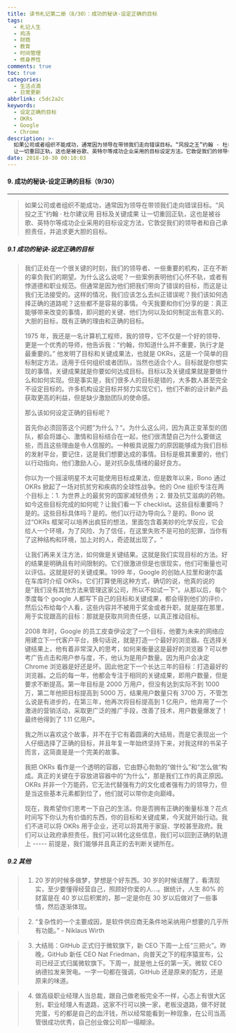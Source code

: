 ```yaml
---
title: 读书札记第二册（8/30）：成功的秘诀-设定正确的目标
tags:
  - 札记人生
  - 鸡汤
  - 财商
  - 教育
  - 时间管理
  - 修身养性
comments: true
toc: true
categories:
  - 生活点滴
  - 日常更新
abbrlink: c5dc2a2c
keywords:
  - 设定正确的目标
  - OKRs
  - Google
  - Chrome
description: >-
  如果公司或者组织不能成功，通常因为领导在带领我们走向错误目标。“风投之王”约翰 · 杜尔建议用 目标及关键成果
  让一切重回正轨，这也是被谷歌、英特尔等成功企业采用的目标设定方法，它敦促我们的领导者和自己承担责任，并追求更大胆的目标。
date: 2018-10-30 00:10:03
---
```

<script type="text/javascript" src="/js/src/bai.js"></script>

#### 9. 成功的秘诀-设定正确的目标（9/30）
---
> 如果公司或者组织不能成功，通常因为领导在带领我们走向错误目标。“风投之王”约翰 · 杜尔建议用 目标及关键成果 让一切重回正轨，这也是被谷歌、英特尔等成功企业采用的目标设定方法，它敦促我们的领导者和自己承担责任，并追求更大胆的目标。

##### 9.1 成功的秘诀-设定正确的目标
> 我们正处在一个很关键的时刻，我们的领导者、一些重要的机构，正在不断的辜负我们的期望。为什么这么说呢？一些案例表明他们心怀不轨，或者有悖道德和职业规范。但通常是因为他们把我们带向了错误的目标，而这是让我们无法接受的。这样的情况，我们应该怎么去纠正错误呢？我们该如何选择正确的道路呢？这些都不是容易的事情。今天我要和你们分享的是：真正能够带来改变的事情，即问题的关键、他们为何以及如何制定出有意义的、大胆的目标，既有正确的理由和正确的目标。
>
> 1975 年，我还是一名计算机工程师，我的领导，它不仅是一个好的领导、更是一个优秀的导师，他告诉我：“约翰，你知道什么并不重要，执行才是最重要的。” 他发明了目标和关键成果法，也就是 OKRs，这是一个简单的目标制定方法，适用于任何组织或者团队，当然也适合个人。目标就是你想实现的事情，关键成果就是你要如何达成目标。目标以及关键成果就是要做什么和如何实现。但是事实是，我们很多人的目标是错的，大多数人甚至完全不设定目标的。许多机构设定目标并努力实现它们，他们不断的设计新产品获取更高的利益，但是缺少激励团队的使命感。
>
> 那么该如何设定正确的目标呢？
>
> 首先你必须回答这个问题”为什么？“。为什么这么问，因为真正变革型的团队，都会将雄心、激情和目标结合在一起，他们很清楚自己为什么要做这些，而且这些理由是令人信服的。一种极具说服力的原因能够成为我们目标的发射平台，要记住，这是我们想要达成的事情。目标是极其重要的，他们以行动指向，他们激励人心，是对抗杂乱情绪的最好良方。
>
> 你以为一个摇滚明星不太可能使用目标成果法，但是数年以来，Bono 通过 OKRs 掀起了一场对抗贫穷和疾病的全球性战争。他的 One 组织专注在两个目标上：1. 为世界上的最贫穷的国家减轻债务；2. 普及抗艾滋病的药物。如今这些目标完成的如何呢？让我们看一下 checklist。这些目标重要吗？是的。这些目标具体吗？是的。他们以行动为导向么？是的。Bono 说过“OKRs 框架可以培养出疯狂的想法，里面包含着美妙的化学反应，它会给人一个环境，为了风险、为了信任，在这里失败不是可拍的犯罪，当你有了这种结构和环境，加上对的人，奇迹就出现了。“
>
> 让我们再来关注方法，如何做是关键结果。这就是我们实现目标的方法。好的结果是明确且有时间限制的。它们很激进但是也很现实，他们可衡量也可以评估。这就是好的关键成果。1999 年，Google 的创始人拉里和谢尔盖在车库时介绍 OKRs，它们打算使用这种方式，确切的说，他真的说的是”我们没有其他方法来管理这家公司，所以不如试一下“。从那以后，每个季度每个 google 人都写下自己的目标和关键成果，都会得到他们的评价，然后公布给每个人看，这些内容并不被用于奖金或者升职，就是摆在那里，用于实现跟高的目标：那就是获取共同责任感，以真正推动目标。
>
> 2008 年时，Google 的员工皮查伊设定了一个目标，他要为未来的网络应用建立下一代客户平台，换句话说，就是打造一个最好的浏览器。在选择关键结果上，他有着非常深入的思考，如何来衡量这是最好的浏览器？可以参考广告点击和用户参与度，不，他认为是用户数量。因为用户会决定 Chrome 浏览器是好还是坏。因此他定下一个长达三年的目标：打造最好的浏览器。之后的每一年，他都会专注于相同的关键成果，即用户数量，但是要求不断提高。第一年目标是 2000 万用户，但没有达到实际不到 1000 万，第二年他把目标提高到 5000 万，结果用户数量只有 3700 万，不管怎么说是有进步的，在第三年，他再次将目标提高到 1 亿用户，他弃用了一个激进的营销活动，采取更广泛的推广手段，改善了技术，用户数量爆发了！最终他得到了 1.11 亿用户。
>
> 我之所以喜欢这个故事，并不在于它有着圆满的大结局，而是它表现出一个人仔细选择了正确的目标，并且年复一年始终坚持下来，对我这样的书呆子而言，这简直是是一个完美的故事。
>
> 我把 OKRs 看作是一个透明的容器，它由野心勃勃的“做什么”和“怎么做”构成。真正的关键在于容放进容器中的“为什么“，那是我们工作的真正原因。OKRs 并非一个万能药，它无法代替强有力的文化或者强有力的领导力，但是当这些基本元素都到位了，他们就可以带你走向巅峰。
>
> 现在，我希望你们思考一下自己的生活。你是否拥有正确的衡量标准？花点时间写下你认为有价值的东西，你的目标和关键成果，今天就开始行动。我们不进可以将 OKRs 用于企业，还可以将其用于家庭、学校甚至政府。我们可以让政府承担责任，我们可以转化这些信息，我们可以回到正确的轨道上 ----- 前提是，我们能够并且真正的去判断关键所在。

##### 9.2 其他
> 1. 20 岁的时候多做梦，梦想是个好东西。30 岁的时候该醒了，看清现实，至少要懂得经营自己，照顾好你爱的人…。据统计，人生 80% 的财富是在 40 岁以后积累的，那一定是你在 30 岁以后做对了一些事情，然后逐渐体现。

> 2. “复杂性的一个主要成因，是软件供应商无条件地采纳用户想要的几乎所有功能。”  -  Niklaus Wirth

> 3. 大结局：GitHub 正式归于微软旗下，新 CEO 下周一上任“三把火”。昨晚，GitHub 新任 CEO Nat Friedman，向普天之下的程序猿宣布，公司已经正式归属微软旗下。下周一，就是他上任的第一天。微软 CEO 纳德拉发来贺电。一字一句都在强调，GitHub 还是原来的配方，还是原来的味道。

> 4. 做高级职业经理人当总裁，跟自己做老板完全不一样，心态上有很大区别，职业经理人有退路，这家不行可以换一家，老板没退路，做不好就完蛋，亏的都是自己的血汗钱，所以经常能看到一种现象，在公司当高管很成功优秀，自己创业做公司却一塌糊涂。
